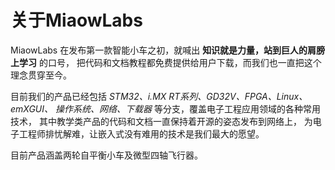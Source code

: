 # 关于MiaowLabs

MiaowLabs 在发布第一款智能小车之初，就喊出 **知识就是力量，站到巨人的肩膀上学习** 的口号， 把代码和文档教程都免费提供给用户下载，而我们也一直把这个理念贯穿至今。

目前我们的产品已经包括 *STM32、i.MX RT系列、GD32V、FPGA、Linux、emXGUI、 操作系统、网络、下载器* 等分支，覆盖电子工程应用领域的各种常用技术， 其中教学类产品的代码和文档一直保持着开源的姿态发布到网络上， 为电子工程师排忧解难，让嵌入式没有难用的技术是我们最大的愿望。



目前产品涵盖两轮自平衡小车及微型四轴飞行器。